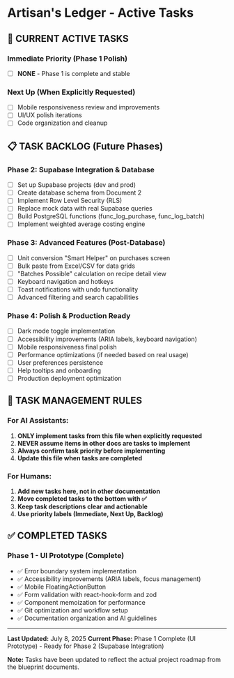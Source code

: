 # Artisan's Ledger - Active Tasks

## 🎯 CURRENT ACTIVE TASKS

### Immediate Priority (Phase 1 Polish)

- [ ] **NONE** - Phase 1 is complete and stable

### Next Up (When Explicitly Requested)

- [ ] Mobile responsiveness review and improvements
- [ ] UI/UX polish iterations
- [ ] Code organization and cleanup

## 📋 TASK BACKLOG (Future Phases)

### Phase 2: Supabase Integration & Database
- [ ] Set up Supabase projects (dev and prod) 
- [ ] Create database schema from Document 2
- [ ] Implement Row Level Security (RLS)
- [ ] Replace mock data with real Supabase queries
- [ ] Build PostgreSQL functions (func_log_purchase, func_log_batch)
- [ ] Implement weighted average costing engine

### Phase 3: Advanced Features (Post-Database)
- [ ] Unit conversion "Smart Helper" on purchases screen
- [ ] Bulk paste from Excel/CSV for data grids
- [ ] "Batches Possible" calculation on recipe detail view
- [ ] Keyboard navigation and hotkeys
- [ ] Toast notifications with undo functionality
- [ ] Advanced filtering and search capabilities

### Phase 4: Polish & Production Ready
- [ ] Dark mode toggle implementation
- [ ] Accessibility improvements (ARIA labels, keyboard navigation)
- [ ] Mobile responsiveness final polish
- [ ] Performance optimizations (if needed based on real usage)
- [ ] User preferences persistence
- [ ] Help tooltips and onboarding
- [ ] Production deployment optimization

## 🚨 TASK MANAGEMENT RULES

### For AI Assistants:

1. **ONLY implement tasks from this file when explicitly requested**
2. **NEVER assume items in other docs are tasks to implement**
3. **Always confirm task priority before implementing**
4. **Update this file when tasks are completed**

### For Humans:

1. **Add new tasks here, not in other documentation**
2. **Move completed tasks to the bottom with ✅**
3. **Keep task descriptions clear and actionable**
4. **Use priority labels (Immediate, Next Up, Backlog)**

## ✅ COMPLETED TASKS

### Phase 1 - UI Prototype (Complete)

- ✅ Error boundary system implementation
- ✅ Accessibility improvements (ARIA labels, focus management)
- ✅ Mobile FloatingActionButton
- ✅ Form validation with react-hook-form and zod
- ✅ Component memoization for performance
- ✅ Git optimization and workflow setup
- ✅ Documentation organization and AI guidelines

---

**Last Updated:** July 8, 2025
**Current Phase:** Phase 1 Complete (UI Prototype) - Ready for Phase 2 (Supabase Integration)

**Note:** Tasks have been updated to reflect the actual project roadmap from the blueprint documents.
